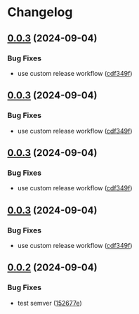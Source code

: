 # Changelog

## [0.0.3](https://github.com/DouglasNeuroInformatics/libstats/compare/v0.0.2...v0.0.3) (2024-09-04)


### Bug Fixes

* use custom release workflow ([cdf349f](https://github.com/DouglasNeuroInformatics/libstats/commit/cdf349f188241156ccdd22b8b64d7c234b711ea4))

## [0.0.3](https://github.com/DouglasNeuroInformatics/libstats/compare/v0.0.2...v0.0.3) (2024-09-04)


### Bug Fixes

* use custom release workflow ([cdf349f](https://github.com/DouglasNeuroInformatics/libstats/commit/cdf349f188241156ccdd22b8b64d7c234b711ea4))

## [0.0.3](https://github.com/DouglasNeuroInformatics/libstats/compare/v0.0.2...v0.0.3) (2024-09-04)


### Bug Fixes

* use custom release workflow ([cdf349f](https://github.com/DouglasNeuroInformatics/libstats/commit/cdf349f188241156ccdd22b8b64d7c234b711ea4))

## [0.0.3](https://github.com/DouglasNeuroInformatics/libstats/compare/v0.0.2...v0.0.3) (2024-09-04)


### Bug Fixes

* use custom release workflow ([cdf349f](https://github.com/DouglasNeuroInformatics/libstats/commit/cdf349f188241156ccdd22b8b64d7c234b711ea4))

## [0.0.2](https://github.com/DouglasNeuroInformatics/libstats/compare/v0.0.1...v0.0.2) (2024-09-04)


### Bug Fixes

* test semver ([152677e](https://github.com/DouglasNeuroInformatics/libstats/commit/152677e44ebb2f99a60373d2af5b83846928f3e6))
